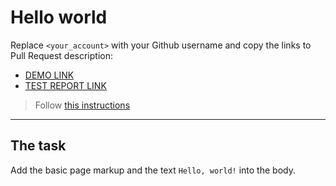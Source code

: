 # Hello world
Replace `<your_account>` with your Github username and copy the links to Pull Request description:
- [DEMO LINK](https://AlexeyKo101.github.io/layout_hello-world/)
- [TEST REPORT LINK](https://AlexeyKo101.github.io/layout_hello-world/report/html_report/)

> Follow [this instructions](https://mate-academy.github.io/layout_task-guideline/#how-to-solve-the-layout-tasks-on-github)
___

## The task 
Add the basic page markup and the text `Hello, world!` into the body.
